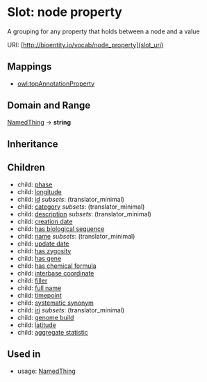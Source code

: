 # Slot: node property


A grouping for any property that holds between a node and a value

URI: [http://bioentity.io/vocab/node_property](slot_uri)
## Mappings

 * [owl:topAnnotationProperty](http://purl.obolibrary.org/obo/owl_topAnnotationProperty)
## Domain and Range

[NamedThing](NamedThing.md) -> **string**
## Inheritance

## Children

 *  child: [phase](phase.md)
 *  child: [longitude](longitude.md)
 *  child: [id](id.md) *subsets*: (translator_minimal)
 *  child: [category](category.md) *subsets*: (translator_minimal)
 *  child: [description](description.md) *subsets*: (translator_minimal)
 *  child: [creation date](creation_date.md)
 *  child: [has biological sequence](has_biological_sequence.md)
 *  child: [name](name.md) *subsets*: (translator_minimal)
 *  child: [update date](update_date.md)
 *  child: [has zygosity](has_zygosity.md)
 *  child: [has gene](has_gene.md)
 *  child: [has chemical formula](has_chemical_formula.md)
 *  child: [interbase coordinate](interbase_coordinate.md)
 *  child: [filler](filler.md)
 *  child: [full name](full_name.md)
 *  child: [timepoint](timepoint.md)
 *  child: [systematic synonym](systematic_synonym.md)
 *  child: [iri](iri.md) *subsets*: (translator_minimal)
 *  child: [genome build](genome_build.md)
 *  child: [latitude](latitude.md)
 *  child: [aggregate statistic](aggregate_statistic.md)
## Used in

 *  usage: [NamedThing](NamedThing.md)
